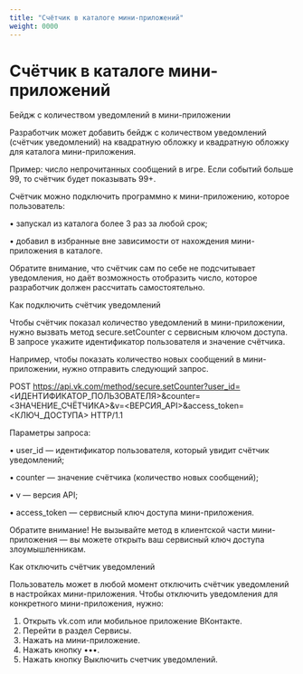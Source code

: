 ```yaml
---
title: "Счётчик в каталоге мини-приложений"
weight: 0000
---
```

# Счётчик в каталоге мини-приложений

Бейдж с количеством уведомлений в мини-приложении

Разработчик может добавить бейдж с количеством уведомлений (счётчик уведомлений) на квадратную обложку и квадратную обложку для каталога мини-приложения.

Пример: число непрочитанных сообщений в игре. Если событий больше 99, то счётчик будет показывать 99+.

Счётчик можно подключить программно к мини-приложению, которое пользователь:

• запускал из каталога более 3 раз за любой срок;

• добавил в избранные вне зависимости от нахождения мини-приложения в каталоге.

Обратите внимание, что счётчик сам по себе не подсчитывает уведомления, но даёт возможность отобразить число, которое разработчик должен рассчитать самостоятельно.

Как подключить счётчик уведомлений

Чтобы счётчик показал количество уведомлений в мини-приложении, нужно вызвать метод secure.setCounter с сервисным ключом доступа. В запросе укажите идентификатор пользователя и значение счётчика.

Например, чтобы показать количество новых сообщений в мини-приложении, нужно отправить следующий запрос.

POST https://api.vk.com/method/secure.setCounter?user_id=<ИДЕНТИФИКАТОР_ПОЛЬЗОВАТЕЛЯ>&counter=<ЗНАЧЕНИЕ_СЧЁТЧИКА>&v=<ВЕРСИЯ_API>&access_token=<КЛЮЧ_ДОСТУПА> HTTP/1.1

Параметры запроса:

• user_id — идентификатор пользователя, который увидит счётчик уведомлений;

• counter — значение счётчика (количество новых сообщений);

• v — версия API;

• access_token — сервисный ключ доступа мини-приложения.

Обратите внимание! Не вызывайте метод в клиентской части мини-приложения — вы можете открыть ваш сервисный ключ доступа злоумышленникам.

Как отключить счётчик уведомлений

Пользователь может в любой момент отключить счётчик уведомлений в настройках мини-приложения. Чтобы отключить уведомления для конкретного мини-приложения, нужно:

1. Открыть vk.com или мобильное приложение ВКонтакте.
2. Перейти в раздел Сервисы.
3. Нажать на мини-приложение.
4. Нажать кнопку •••.
5. Нажать кнопку Выключить счетчик уведомлений.